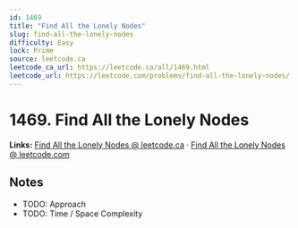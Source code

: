 ```yaml
--- 
id: 1469
title: "Find All the Lonely Nodes"
slug: find-all-the-lonely-nodes
difficulty: Easy
lock: Prime
source: leetcode.ca
leetcode_ca_url: https://leetcode.ca/all/1469.html
leetcode_url: https://leetcode.com/problems/find-all-the-lonely-nodes/
---
```


# 1469. Find All the Lonely Nodes

**Links:** [Find All the Lonely Nodes @ leetcode.ca](https://leetcode.ca/all/1469.html) · [Find All the Lonely Nodes @ leetcode.com](https://leetcode.com/problems/find-all-the-lonely-nodes/)

## Notes
- TODO: Approach
- TODO: Time / Space Complexity
